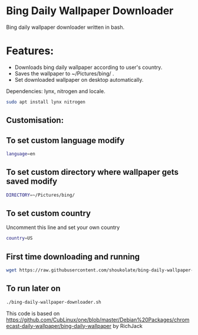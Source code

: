 # Bing Daily Wallpaper Downloader

Bing daily wallpaper downloader written in bash.

# Features:
* Downloads bing daily wallpaper according to user's country.
* Saves the wallpaper to ~/Pictures/bing/ .
* Set downloaded wallpaper on desktop automatically.

Dependencies: lynx, nitrogen and locale.
```sh
sudo apt install lynx nitrogen
   ```

## Customisation:

## To set custom language modify
```sh
language=en
   ```

## To set custom directory where wallpaper gets saved modify
```sh
DIRECTORY=~/Pictures/bing/
   ```
## To set custom country

Uncomment this line and set your own country
```sh
country=US
   ```

## First time downloading and running

```sh
wget https://raw.githubusercontent.com/shoukolate/bing-daily-wallpaper-downloader-bash/master/bing-daily-wallpaper-downloader.sh && chmod +x bing-daily-wallpaper-downloader.sh && ./bing-daily-wallpaper-downloader.sh
   ```
   
## To run later on

```sh
./bing-daily-wallpaper-downloader.sh
   ```

This code is based on https://github.com/CubLinux/one/blob/master/Debian%20Packages/chromecast-daily-wallpaper/bing-daily-wallpaper by RichJack
